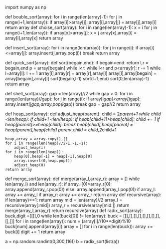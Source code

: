 import numpy as np


def bouble_sort(array):
    for i in range(len(array)-1):
        for j in range(i+1,len(array)):
            if array[i]>array[j]:
                array[i],array[j] = array[j],array[i]
    return array
def choise_sort(array):
    for i in range(len(array)-1):
        x = i
        for j  in range(i+1,len(array)):
            if array[x]>array[j]:
                x = j
        array[x],array[i] = array[i],array[x]
    return array

def insert_sort(array):
    for i in range(len(array)):
        for j in range(i):
            if array[i]<=array[j]:
                array.insert(j,array.pop(i))
                break
    return array

def quick_sort(array):
    def sort(begain,end):
        if begain>end:
            return
        l,r = begain,end
        p = array[begain]
        while l<r:
            while l<r and p<array[r]:
                r -= 1
            while l<r and p>=array[l]:
                l += 1
            array[l],array[r] = array[r],array[l]
        array[l],array[begain] = array[begain],array[l]
        sort(begain,l-1)
        sort(l+1,end)
    sort(0,len(array)-1)
    return array

def shell_sort(array):
    gap = len(array)//2
    while gap > 0:
        for i in range(len(array)//gap):
            for j in range(i):
                if array[i*gap]<array[j*gap]:
                    array.insert(j*gap,array.pop(i*gap))
                    break
        gap = gap//2
    return array

def heap_sort(array):
    def adjust_heap(parent):
        child = 2*parent+1
        while child <len(heap):
            if child+1 <len(heap):
                if heap[child+1]>heap[child]:
                    child += 1
            if heap[parent]>=heap[child]:
                break
            heap[child],heap[parent] = heap[parent],heap[child]
            parent,child = child,2*child+1
   
    heap,array = array.copy(),[]
    for i in range(len(heap)//2-1,-1,-1):
        adjust_heap(i)
    for i in range(len(heap)):
        heap[0],heap[-1] = heap[-1],heap[0]
        array.insert(0,heap.pop())
        adjust_heap(0)
    return array            
def merge_sort(array):
    def merge(array_l,array_r):
        array = []
        while len(array_l) and len(array_r):
            if array_l[0]>array_r[0]:
                array.append(array_r.pop(0))
            else:
                array.append(array_l.pop(0))
        if array_l:
            array += array_l
        if array_r:
            array += array_r
        return array
    def recursive(array):
        if len(array)==1:
            return array
        mid = len(array)//2
        array_l = recursive(array[:mid])
        array_r = recursive(array[mid:])
        return merge(array_l,array_r)
    return recursive(array)
def radix_sort(array):
    buck,digit =[[]],0
    while len(buck[0]) != len(array):
        buck = [[],[],[],[],[],[],[],[],[],[]]
        for i  in range(len(array)):
            num = (array[i]//10**digit)%10
            buck[num].append(array[i])
        array = []
        for i  in range(len(buck)):
            array += buck[i]
        digit += 1
    return array
                

a = np.random.randint(0,300,(16))
b = radix_sort(list(a))

